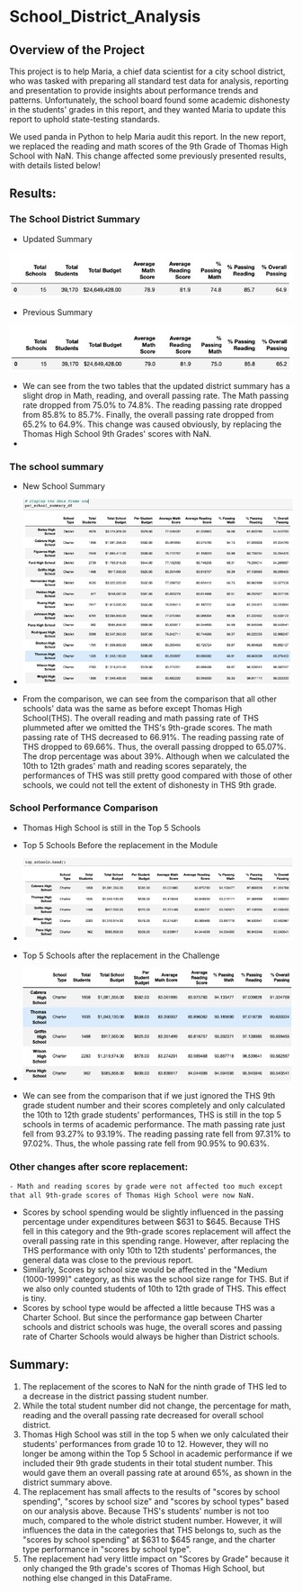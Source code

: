 # School_District_Analysis

## Overview of the Project
This project is to help Maria, a chief data scientist for a city school district, who was tasked with preparing all standard test data for analysis, reporting and presentation to provide insights about performance trends and patterns. Unfortunately, the school board found some academic dishonesty in the students' grades in this report, and they wanted Maria to update this report to uphold state-testing standards. 

We used panda in Python to help Maria audit this report. In the new report, we replaced the reading and math scores of the 9th Grade of Thomas High School with NaN. This change affected some previously presented results, with details listed below!


## Results: 

### The School District Summary

- Updated Summary

![districtsummaryafter](challenge_district_summary_after.png)

- Previous Summary

![districtsummarybefore](challenge_district_summary_before.png)
 
 - We can see from the two tables that the updated district summary has a slight drop in Math, reading, and overall passing rate. The Math passing rate dropped from 75.0% to 74.8%. The reading passing rate dropped from 85.8% to 85.7%. Finally, the overall passing rate dropped from 65.2% to 64.9%. This change was caused obviously, by replacing the Thomas High School 9th Grades' scores with NaN.
  - 
### The school summary 
- New School Summary
- ![schoolsummaryafter](challenge_per_school_summary_after.png)

- From the comparison, we can see from the comparison that all other schools' data was the same as before except Thomas High School(THS). The overall reading and math passing rate of THS plummeted after we omitted the THS's 9th-grade scores. The math passing rate of THS decreased to 66.91%. The reading passing rate of THS dropped to 69.66%. Thus, the overall passing dropped to 65.07%. The drop percentage was about 39%. Although when we calculated the 10th to 12th grades' math and reading scores separately, the performances of THS was still pretty good compared with those of other schools, we could not tell the extent of dishonesty in THS 9th grade.

### School Performance Comparison
- Thomas High School is still in the Top 5 Schools

- Top 5 Schools Before the replacement in the Module

- ![top 5 before](Challenge_Top_5_school_before.png)

- Top 5 Schools after the replacement in the Challenge

- ![top 5 After](Challenge_Top_5_school_after.png)

- We can see from the comparison that if we just ignored the THS 9th grade student number and their scores completely and only calculated the 10th to 12th grade students' performances, THS is still in the top 5 schools in terms of academic performance. The math passing rate just fell from 93.27% to 93.19%. The reading passing rate fell from 97.31% to 97.02%. Thus, the whole passing rate fell from 90.95% to 90.63%. 


### Other changes after score replacement:
    - Math and reading scores by grade were not affected too much except that all 9th-grade scores of Thomas High School were now NaN.
  - Scores by school spending would be slightly influenced in the passing percentage under expenditures between $631 to $645. Because THS fell in this category and the 9th-grade scores replacement will affect the overall passing rate in this spending range. However, after replacing the THS performance with only 10th to 12th students' performances, the general data was close to the previous report.
  - Similarly, Scores by school size would be affected in the "Medium (1000-1999)" category, as this was the school size range for THS. But if we also only counted students of 10th to 12th grade of THS. This effect is tiny.
  - Scores by school type would be affected a little because THS was a Charter School. But since the performance gap between Charter schools and district schools was huge, the overall scores and passing rate of Charter Schools would always be higher than District schools.


## Summary: 

1. The replacement of the scores to NaN for the ninth grade of THS led to a decrease in the district passing student number. 
2. While the total student number did not change, the percentage for math, reading and the overall passing rate decreased for overall school district. 
3. Thomas High School was still in the top 5 when we only calculated their students' performances from grade 10 to 12. However, they will no longer be among within the Top 5 School in academic performance if we included their 9th grade students in their total student number. This would gave them an overall passing rate at around 65%, as shown in the district summary above.
4. The replacement has small affects to the results of "scores by school spending", "scores by school size" and "scores by school types" based on our analysis above. Because THS's students' number is not too much, compared to the whole district student number. However, it will influences the data in the categories that THS belongs to, such as the "scores by school spending" at $631 to $645 range, and the charter type performance in "scores by school type".
5. The replacement had very little impact on "Scores by Grade" because it only changed the 9th grade's scores of Thomas High School, but nothing else changed in this DataFrame. 

